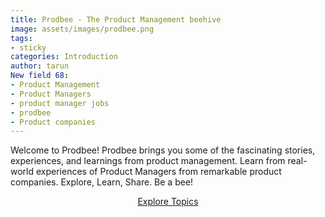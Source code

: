 ```yaml
---
title: Prodbee - The Product Management beehive
image: assets/images/prodbee.png
tags:
- sticky
categories: Introduction
author: tarun
New field 68:
- Product Management
- Product Managers
- product manager jobs
- prodbee
- Product companies
---
```


Welcome to Prodbee! 
Prodbee brings you some of the fascinating stories, experiences, and learnings from product management. 
Learn from real-world experiences of Product Managers from remarkable product companies. 
Explore, Learn, Share. Be a bee!

<p style="text-align: center;"><a href="{{site.baseurl}}/categories.html" class="btn btn-dark">Explore Topics</a></p>